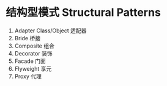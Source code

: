 # 结构型模式 Structural Patterns

1. Adapter Class/Object 适配器
2. Bride 桥接
3. Composite 组合
4. Decorator 装饰
5. Facade 门面
6. Flyweight 享元
7. Proxy 代理